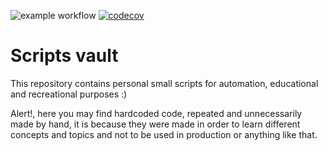 ![example workflow](https://github.com/LimaBD/script-vault/actions/workflows/tests.yml/badge.svg)
[![codecov](https://codecov.io/gh/LimaBD/script-vault/branch/main/graph/badge.svg?token=IC91S78Y6A)](https://codecov.io/gh/LimaBD/script-vault)

# Scripts vault

This repository contains personal small scripts for automation, educational and recreational purposes :)

Alert!, here you may find hardcoded code, repeated and unnecessarily made by hand, it is because they were made in order to learn different concepts and topics and not to be used in production or anything like that.
